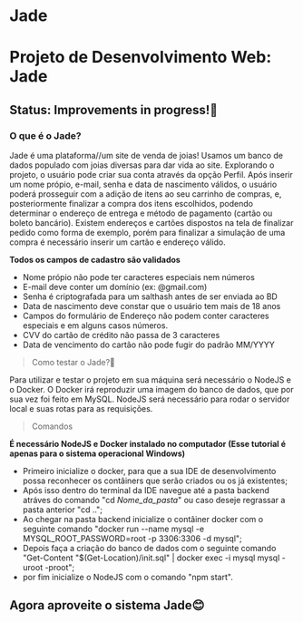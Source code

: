 # Jade
<h1>Projeto de Desenvolvimento Web: Jade</h1>
 
<h2>Status: Improvements in progress!🙌</h2>
 
<h3>O que é o Jade?</h3>

Jade é uma plataforma//um site de venda de joias!
Usamos um banco de dados populado com joias diversas para
dar vida ao site.
Explorando o projeto, o usuário pode criar sua conta através da opção Perfil. 
Após inserir um nome própio, e-mail, senha e data de nascimento válidos, o usuário poderá prosseguir com a adição de itens ao seu carrinho de compras, e, posteriormente finalizar a compra dos itens escolhidos, podendo determinar o endereço de entrega e método de pagamento (cartão ou boleto bancário). Existem endereços e cartões dispostos na tela de finalizar pedido como forma de exemplo, porém para finalizar a simulação de uma compra é necessário inserir um cartão e endereço válido.

**Todos os campos de cadastro são validados**
- Nome própio não pode ter caracteres especiais nem números
- E-mail deve conter um domínio (ex: @gmail.com)
- Senha é criptografada para um salthash antes de ser enviada ao BD
- Data de nascimento deve constar que o usuário tem mais de 18 anos
- Campos do formulário de Endereço não podem conter caracteres especiais e em alguns casos números.
- CVV do cartão de crédito não passa de 3 caracteres
- Data de vencimento do cartão não pode fugir do padrão MM/YYYY

>Como testar o Jade?🤔

Para utilizar e testar o projeto em sua máquina será necessário o NodeJS e o Docker.
O Docker irá reproduzir uma imagem do banco de dados, que por sua vez foi feito em MySQL.
NodeJS será necessário para rodar o servidor local e suas rotas para as requisições.

>Comandos

**É necessário NodeJS e Docker instalado no computador (Esse tutorial é apenas para o sistema operacional Windows)**

- Primeiro inicialize o docker, para que a sua IDE de desenvolvimento possa reconhecer os contâiners que serão criados ou os já existentes;
- Após isso dentro do terminal da IDE navegue até a pasta backend atráves do comando "cd _Nome_da_pasta_" ou caso deseje regrassar a pasta anterior "cd ..";
- Ao chegar na pasta backend inicialize o contâiner docker com o seguinte comando "docker run --name mysql -e MYSQL_ROOT_PASSWORD=root -p 3306:3306 -d mysql";
- Depois faça a criação do banco de dados com o seguinte comando "Get-Content "$(Get-Location)/init.sql" | docker exec -i mysql mysql -uroot -proot";
- por fim inicialize o NodeJS com o comando "npm start".

<h2>Agora aproveite o sistema Jade😊</h2>
